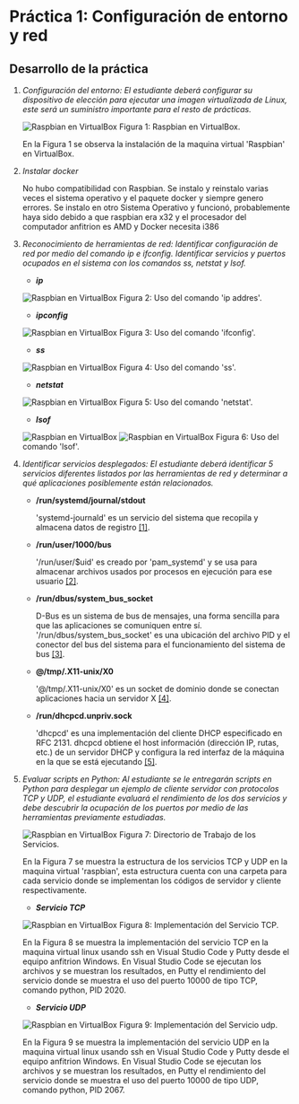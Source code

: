 # Práctica 1: Configuración de entorno y red

## Desarrollo de la práctica

1. _Configuración del entorno:  El estudiante deberá configurar su dispositivo de elección para ejecutar una imagen virtualizada de Linux, este será un suministro importante para el resto de prácticas._

    ![Raspbian en VirtualBox](otros/images/raspbianVB.png) 
    Figura 1: Raspbian en VirtualBox. 
    
    En la Figura 1 se observa la instalación de la maquina virtual 'Raspbian' en VirtualBox. 

2. _Instalar docker_ 

    No hubo compatibilidad con Raspbian. Se instalo y reinstalo varias veces el sistema operativo y el paquete docker y siempre genero errores. Se instalo en otro Sistema Operativo y funcionó, probablemente haya sido debido a que raspbian era x32 y el procesador del computador anfitrion es AMD y Docker necesita i386

3. _Reconocimiento de herramientas de red: Identificar configuración de red por medio del comando ip e ifconfig. Identificar servicios y puertos ocupados en el sistema con los comandos ss, netstat y lsof._

    * **_ip_** 

    ![Raspbian en VirtualBox](otros/images/raspbian-ip2.png) 
    Figura 2: Uso del comando 'ip addres'. 

    * **_ipconfig_** 

    ![Raspbian en VirtualBox](otros/images/raspbian-ifconfig.png) 
    Figura 3: Uso del comando 'ifconfig'. 

    * **_ss_** 

    ![Raspbian en VirtualBox](otros/images/raspbian-ss.png) 
    Figura 4: Uso del comando 'ss'. 

    * **_netstat_** 

    ![Raspbian en VirtualBox](otros/images/raspbian-netstat.png) 
    Figura 5: Uso del comando 'netstat'. 

    * **_lsof_** 

    ![Raspbian en VirtualBox](otros/images/raspbian-lsof.png) 
    ![Raspbian en VirtualBox](otros/images/raspbian-lsof2.png) 
    Figura 6: Uso del comando 'lsof'. 

4. _Identificar servicios desplegados: El estudiante deberá identificar 5 servicios diferentes listados por las herramientas de red y determinar a qué aplicaciones posiblemente están relacionados._ 

    * **/run/systemd/journal/stdout** 

        'systemd-journald' es un servicio del sistema que recopila y almacena datos de registro [[1]](https://www.freedesktop.org/software/systemd/man/systemd-journald.service.html). 

    * **/run/user/1000/bus** 

        '/run/user/$uid' es creado por 'pam_systemd' y se usa para almacenar archivos usados por procesos en ejecución para ese usuario [[2]](https://unix.stackexchange.com/questions/162900/what-is-this-folder-run-user-1000). 

    * **/run/dbus/system_bus_socket** 

        D-Bus es un sistema de bus de mensajes, una forma sencilla para que las aplicaciones se comuniquen entre sí. '/run/dbus/system_bus_socket' es una ubicación del archivo PID y el conector del bus del sistema para el funcionamiento del sistema de bus [[3]](https://www.linuxfromscratch.org/lfs/view/10.1-systemd/chapter08/dbus.html). 

    * **@/tmp/.X11-unix/X0** 

        '@/tmp/.X11-unix/X0' es un socket de dominio donde se conectan aplicaciones hacia un servidor X [[4]](https://unix.stackexchange.com/questions/57138/why-does-my-x11-forwarding-attempt-fail-with-connect-tmp-x11-unix-x0-no-such). 

    *  **/run/dhcpcd.unpriv.sock** 

        'dhcpcd' es una implementación del cliente DHCP especificado en RFC 2131. dhcpcd obtiene el host información (dirección IP, rutas, etc.) de un servidor DHCP y configura la red interfaz de la máquina en la que se está ejecutando [[5]](https://manpages.ubuntu.com/manpages/bionic/man8/dhcpcd5.8.html).

5. _Evaluar scripts en Python: Al estudiante se le entregarán scripts en Python para desplegar un ejemplo de cliente servidor con protocolos TCP y UDP, el estudiante evaluará el rendimiento de los dos servicios y debe descubrir la ocupación de los puertos por medio de las herramientas previamente estudiadas._ 

    ![Raspbian en VirtualBox](otros/images/serviciosTCPyUDP.png) 
    Figura 7: Directorio de Trabajo de los Servicios. 

    En la Figura 7 se muestra la estructura de los servicios TCP y UDP en la maquina virtual 'raspbian', esta estructura cuenta con una carpeta para cada servicio donde se implementan los códigos de servidor y cliente respectivamente. 

    * **_Servicio TCP_** 

    ![Raspbian en VirtualBox](otros/images/servicioTCP.png) 
    Figura 8: Implementación del Servicio TCP. 

    En la Figura 8 se muestra la implementación del servicio TCP en la maquina virtual linux usando ssh en Visual Studio Code y Putty desde el equipo anfitrion Windows. En Visual Studio Code se ejecutan los archivos y se muestran los resultados, en Putty el rendimiento del servicio donde se muestra el uso del puerto 10000 de tipo TCP, comando python, PID 2020. 

    * **_Servicio UDP_** 

    ![Raspbian en VirtualBox](otros/images/servicioUDP.png) 
    Figura 9: Implementación del Servicio udp. 

    En la Figura 9 se muestra la implementación del servicio UDP en la maquina virtual linux usando ssh en Visual Studio Code y Putty desde el equipo anfitrion Windows. En Visual Studio Code se ejecutan los archivos y se muestran los resultados, en Putty el rendimiento del servicio donde se muestra el uso del puerto 10000 de tipo UDP, comando python, PID 2067. 